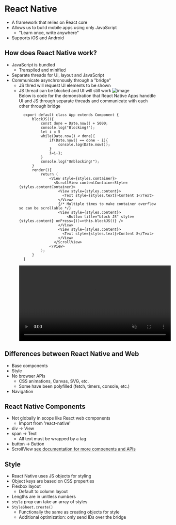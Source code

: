 # React Native
  - A framework that relies on React core
  - Allows us to build mobile apps using only JavaScript
    - "Learn once, write anywhere"
  - Supports iOS and Android

## How does React Native work?
  - JavaScript is bundled
    - Transpiled and minified
  - Separate threads for UI, layout and JavaScript
  - Communicate asynchronously through a "bridge"
    - JS thred will request UI elements to be shown
    - JS thread can be blocked and UI will still work
      ![image](https://github.com/ak5154639/Mobile-App-Development-with-ReactNative/assets/60311459/42ae2269-afe4-48d8-b161-a0f9d1f8a02a) <br/>
      Below is code for the demonstration that React Native Apps handdle UI and JS through separate threads and communicate with each other through bridge
      ```
        export default class App extends Component {
            blockJS(){
                const done = Date.now() + 5000;
                console.log("Blocking!");
                let i = 5
                while(Date.now() < done){
                    if(Date.now() == done - i){
                        console.log(Date.now());
                    }
                    i=i-1;
                }
                console.log("Unblocking!");
            }
            render(){
                return (
                    <View style={styles.container}>
                      <ScrollView contentContainerStyle={styles.contentContainer}>
                        <View style={styles.content}>
                          <Text style={styles.text}>Content 1</Text>
                        </View> 
                        {/* Multiple times to make container overflow so can be scrollable */}
                        <View style={styles.content}>
                            <Button title="block JS" style={styles.content} onPress={()=>this.blockJS()} />
                        </View>        
                        <View style={styles.content}>
                          <Text style={styles.text}>Content 8</Text>
                        </View>
                      </ScrollView>
                    </View>
                );
            }
        }
      ```
      <video autoplay loop muted width="500">
        <source src="video.mp4" type="video/mp4">
        Your browser does not support the video tag.
      </video>



## Differences between React Native and Web
  - Base components
  - Style
  - No browser APIs
    - CSS animations, Canvas, SVG, etc.
    - Some have been polyfilled (fetch, timers, console, etc.)
  - Navigation

## React Native Components
  - Not globally in scope like React web components
    - Import from 'react-native'
  - div -> View
  - span -> Text
    - All text must be wrapped by a <Text /> tag
  - button -> Button
  - ScrollView
    [see documentation for more compenents and APIs](https://facebook.github.io/react-native/docs/components-and-apis.html)

## Style
  - React Native uses JS objects for styling
  - Object keys are based on CSS properties
  - Flexbox layout
    - Default to column layout
  - Lengths are in unitless numbers
  - `style` prop can take an array of styles
  - `StyleSheet.create()`
    - Functionally the same as creating objects for style
    - Additional optimization: only send IDs over the bridge
